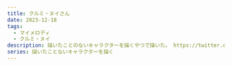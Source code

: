```yaml
---
title: クルミ・ヌイさん
date: 2023-12-18
tags:
  - マイメロディ
  - クルミ・ヌイ
description: 描いたことのないキャラクターを描くやつで描いた。 https://twitter.com/neru__O_o_/status/1736754829605916692?s=20
series: 描いたことないキャラクターを描く
---
```

